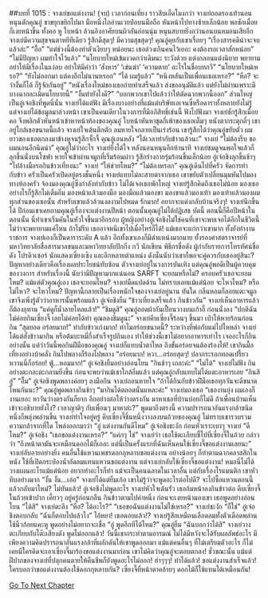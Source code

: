 ##บทที่ 1015 : จางเย่ขอแต่งงาน! (จบ)
เวลาก่อนเที่ยง
ราวสิบเอ็ดโมงกว่า
จางเย่ถอดรองเท้านอนหนุนตักคุณอู๋ ขาขยุกขยิกไปมา มือหนึ่งไถอ่านเวยป๋อบนมือถือ หันหน้าไปทางซ้ายเล็กน้อย พอชักเมื่อยก็เงยหน้าขึ้น ทั้งคอ หู ใบหน้า ล้วนอิงอาศัยบนผิวอันอ่อนนุ่ม หนุนสบายยิ่งกว่านอนบนหมอนเสียอีก จางเย่มีความสุขจนตาหยีทีเดียว
รู้สึกดีสุดๆ!
มีความสุขสุดๆ!
คุณอู๋คุยกับเขาเรื่อยๆ
“เรื่องสารคดีน่าจะจบแล้วล่ะ”
“อื้อ”
“แต่ช่วงนี้ต้องทำตัวเงียบๆ หน่อยนะ เธอล่วงเกินคนไว้เยอะ คงต้องรอเวลาสักหน่อย”
“ไม่มีปัญหา ผมทำใจไว้แล้ว”
“นโยบายใหม่เข้มงวดกว่าเดิมนะ ระวังด้วย แต่งกลอนแต่งนิยาย พยายามอย่าให้มีเรื่องในแง่ลบ อย่าให้มีคำว่า ‘สังหาร’ ‘เข่นฆ่า’ ‘ความตาย’ อะไรในชื่อบทกวี”
“นโยบายใหม่เหรอ?”
“ยังไม่ออกมา แต่คงอีกไม่นานหรอก”
“ได้ ผมรู้แล้ว”
“หนิงหลันเป็นเพื่อนเธอเหรอ?”
“หือ? จะว่างั้นก็ได้ ก็รู้จักกันอยู่”
“หนังเรื่องใหม่ของเธอถ่ายทำเสร็จแล้ว ส่งขออนุมัติแล้ว แต่ยังไม่ผ่านเพราะมีบางฉากละเมิดนโยบายนี้”
“งั้นทำยังไงดี?”
“บอกพวกเขาไปแล้วว่าให้ตัดฉากพวกนี้ออก”
ส่วนใหญ่เป็นอู๋เจ๋อชิงที่พูดนี่นั่น จางเย่ได้แต่ฟัง มีเรื่องบางอย่างที่แม้แต่บริษัทเอเจนซี่หรือดาราทั้งหลายยังไม่รู้ แต่จางเย่ได้ข้อมูลมาล่วงหน้า เขาเป็นคนเดียวในวงการที่มีอภิสิทธิ์เช่นนี้
ฟังไปฟังมา จางเย่ชักรู้สึกเมื่อยคอ จึงพลิกตัวหันหน้าเข้าหาหน้าท้องของคุณอู๋ ใบหน้าหันหาชุดกี่เพ้าของเธอเต็มๆ หนังตากระตุกถี่ๆ เขาอยู่ใกล้เธอขนาดนี้แล้ว
จางเย่ใจเต้นตึกตัก
ลมหายใจกลายเป็นเร่งร้อน
เขารู้สึกได้ว่าคุณอู๋ขยับตัว ผมยาวของเธอตกลงมาข้างหูจนรู้สึกจั๊กจี้
คุณอู๋เอนหลัง “ได้เวลาทำกับข้าวแล้วนะ”
จางเย่ “ไม่ต้องรีบ ขอผมนอนอีกนิดน่า”
คุณอู๋ไม่ว่าอะไร
จางเย่ยิ่งได้ใจ
หลังนอนหนุนอีกห้านาที จางเย่ชมดูจนพอใจแล้วก็ลุกขึ้นนั่งบนโซฟา หายใจเข้าผ่านจมูกที่เริ่มร้อนผ่าว รู้สึกร่างกายรุ่มร้อนขึ้นเล็กน้อย
อู๋เจ๋อชิงลุกขึ้นช้าๆ “ไปล้างมือรอกินข้าวเที่ยงนะ”
จางเย่ “ให้ช่วยไหม?”
“ไม่ต้องหรอก” คุณอู๋เดินไปที่ครัว จัดการทำกับข้าว
ครัวเป็นครัวเปิดอยู่ตรงชั้นหนึ่ง จางเย่แทบไม่ละสายตาจากเธอ เขาขยับตัวเปลี่ยนมุมหันไปมองทางห้องครัว จ้องมองคุณอู๋ซึ่งกำลังทำกับข้าว ไม่ได้เจอเธอพักใหญ่ จางเย่รู้สึกคิดถึงเธอไม่น้อย มองเธออย่างไรก็รู้สึกไม่เต็มอิ่ม มองหน้าแล้วมองมือ มองมือแล้วมองขา มองขาแล้วมองเท้า มองเท้าแล้วมองผม ทุกส่วนของเธอนั้น สำหรับเขาแล้วล้วนงดงามไปหมด
รักมาก!
อยากจะแต่งกลับบ้านจริงๆ!
จางเย่นึกขึ้นได้ ปีก่อนเขาเคยถามคุณอู๋เรื่องจะแต่งงานปีหน้า ตอนนั้นคุณอู๋ไม่ได้ปฏิเสธ บัดนี้ ตอนนี้ก็คือปีหน้าในตอนนั้น นี่ทำเขาเริ่มคันในหัวใจขึ้นมาอีกรอบ ผู้หญิงอย่างอู๋เจ๋อชิงไม่ใช่คนที่เขาจะพบเจอได้อีกในชีวิตนี้ไม่ว่าจะพยายามแค่ไหน ถ้าไม่รีบ เธออาจหนีเขาไปเมื่อไหร่ก็ได้! แม้เธอจะแก่กว่าเขามาก ทั้งยังทำงานราชการ จางเย่เองก็เป็นดาราระดับ A แล้ว อีกทั้งเขาเองก็มีตำแหน่งมากมาย ทั้งรองศาสตราจารย์ที่มหาวิทยาลัยสื่อสารมวลชนและมหาวิทยาลัยปักกิ่ง กวี นักเขียน พิธีกรชื่อดัง ผู้กำกับรายการโทรทัศน์ชื่อดัง โปรดิวเซอร์ นักแสดงเซี่ยงเซิง และอีกหลายตำแหน่ง ดังนั้นนับว่าเขาก็พอจะคู่ควรกับเธออยู่สินะ?
ปัญหาอย่างเดียวคือเรื่องผลประโยชน์ทับซ้อน
ตัวจางเย่อยู่ในวงการบันเทิง
แต่คุณอู๋พอดีเป็นผู้ควบคุมของวงการ
สำหรับเรื่องนี้ นับว่ามีปัญหามากแน่นอน SARFT จะยอมหรือไม่? ครอบครัวเธอจะยอมไหม? แม้แต่ตัวคุณอู๋เอง เธอจะยอมไหม?
จางเย่มืดแปดด้าน ไม่ทราบเลยแม้แต่น้อย
จะไหวไหม?
หรือไม่ไหว?
จะไหวไหม?
ปัญหานี้กลายเป็นเรื่องหนักใจของจางเย่อยู่นาน
ทันใด กลิ่นหอมก็ลอยแตะจมูก เขาจึงเพิ่งรู้ตัวว่าอาหารนั้นพร้อมแล้ว
อู๋เจ๋อชิงยิ้ม “ข้าวเที่ยงเสร็จแล้ว กินข้าวกัน”
จางเย่เห็นอาหารแล้วก็ต้องอุทาน “แค่ดูก็น้ำลายไหลแล้ว!”
“ชิมดูสิ” คุณอู๋ถอดผ้ากันเปื้อนวางบนเก้าอี้ ก่อนนั่งลง “ปกติฉันไม่ค่อยกินเซี่ยงจี๊ เลยไม่ค่อยได้ทำ คุณลองชิมดูนะ”
จางเย่คีบเซี่ยงจี๊ร้อนๆ ขึ้นมา เป่าให้หายร้อนก่อนกิน “สุดยอด อร่อยมาก!”
ทำกับข้าวเก่งมาก!
ทำไมอร่อยขนาดนี้?
ระหว่างที่พ่อกับแม่ไปไหหลำ จางเย่ได้แต่สั่งข้าวมากิน หรือต้มบะหมี่กึ่งสำเร็จรูปกินเอง ทำให้ช่วงนี้เขาไม่อยากอาหารเท่าไร เจออะไรก็กินอย่างนั้น แต่ว่าวันนี้พอกินฝีมือของคุณอู๋ จางเย่ก็แทบน้ำตาไหล ถึงขั้นอร่อยจนต้องร้องไห้!
เขากินมื้อเที่ยงอย่างบ้าคลั่ง กินไปพลางก็ร้องไปพลาง “อร่อยมาก! หวา…อร่อยสุดๆ! ปลากระรอกทอดเปรี้ยวหวานนี่ก็อร่อย! ฟู่…หอมมาก!”
อู๋เจ๋อชิงยิ้มอย่างอ่อนโยน “กินช้าๆ เถอะค่ะ”
“ไม่ได้” จางเย่ไม่ฟัง กินอย่างตะกละตะกลามยิ่งขึ้น ก่อนจะพบว่าแม้เขาใกล้อิ่มแล้ว แต่คุณอู๋กลับแทบไม่ได้แตะอาหารเลย “กินสิอู๋”
“อื้ม” อู๋เจ๋อชิงพูดพลางค่อยๆ ลงมือกิน
จางเย่ถอนหายใจ “ถ้าได้กินกับข้าวฝีมือเธอทุกวันจะดีขนาดไหนกันนะ?”
คุณอู๋พูดพลางกินช้าๆ “มากินได้ตลอดนั่นแหละค่ะ”
จางเย่มองเธอ “เธองานยุ่ง ผมเองก็งานเยอะ หาวันว่างตรงกันก็ยาก อีกอย่างต่อให้ว่างตรงกัน มาหาเธอที่บ้านบ่อยก็ไม่ดี ถ้าเพื่อนบ้านเห็นเข้าจะอธิบายยังไง? เวลาญาติๆ กับเพื่อนๆ มาหาล่ะ?”
พูดมาถึงตรงนี้ ความปรารถนาอันแรงกล้าชนิดหนึ่งก็พลุ่งพล่านขึ้น
จางเย่ทำใจอยู่ครู่ คีบเซี่ยงจี๊ชิ้นหนึ่งวางลงบนถ้วยของคุณอู๋ ไม่ทราบเขารวบรวมความกล้าจากที่ใด โพล่งออกมาว่า “อู๋ แต่งงานกันดีไหม”
อู๋เจ๋อชิงชะงัก ก่อนหัวเราะเบาๆ
จางเย่ “ดีไหม?”
อู๋เจ๋อชิง “เธอขอแต่งงานเหรอ?”
“แค่กๆ ใช่” จางเย่ว่า
เธอใช้ตะเกียบชี้ไปที่เซี่ยงจี๊ในถ้วย กล่าวว่า “ถึงหน้าตามันจะเหมือนดอกไม้ก็เถอะ แต่นี่เป็นครั้งแรกที่ฉันเห็นคนใช้เซี่ยงจี๊ขอแต่งงานเลยนะ”
จางเย่อับอายอย่างยิ่ง
คนอื่นใช้แหวนเพชรดอกกุหลาบขอแต่งงาน อย่างน้อยๆ ก็ทำตามฉากคลาสสิกในหนัง ใช้ที่เปิดกระป๋องน้ำอัดลมแทนแหวนขอแต่งงาน แต่จางเย่กลับใช้เซี่ยงจี๊ขอแต่งงาน! หมอนี่ไม่ได้วางแผนอะไรแม้แต่น้อย อยากทำอะไรก็ทำ แม้จะเป็นคนฉลาดในเวลาอื่น แต่กับเรื่องโรแมนติก เขาหัวทึบอย่างมาก
“งั้น งั้น…เอ่อ” จางเย่ได้แต่ยิ้มเก้อ เขาไม่รู้ว่าจะพูดอะไรต่อไปดี? จะไปซื้อแหวนตอนนี้แล้วกลับมาใหม่? ไม่ทันแล้ว!
อู๋เจ๋อชิงไม่พูดอะไร
จางเย่หัวใจเต้นรัว
เธอก้มหน้าลงกินข้าวต่อ คีบเซี่ยงจี๊ในถ้วยเข้าปาก เคี้ยวๆ อยู่ครู่ก่อนกลืน กินข้าวตามไปคำหนึ่ง ก่อนจะเงยหน้ามองเขา
เธอพูดอย่างอ่อนโยน “ได้สิ”
จางเย่ตะลึง “หือ? ได้อะไร?”
“เธอขอฉันแต่งงานไม่ใช่เหรอ?”
จางเย่ชะงัก “ก็ใช่”
อู๋เจ๋อชิงตอบกลับ “ฉันก็ตอบไปแล้วไง”
ไอ้หยา!
เธอตอบแล้ว!?
จางเย่รู้สึกเหมือนเลือดลมทั้งตัวเดือดพล่าน ใช้นิ้วก้อยแคะหู พูดอย่างไม่อยากจะเชื่อ “อู๋ พูดอีกทีได้ไหม?”
คุณอู๋ยิ้ม “ฉันบอกว่าได้สิ”
จางเย่วางตะเกียบกับโต๊ะเสียงดัง พูดไม่ออกแล้ว!
วันนี้เขากระทำตามอารมณ์ ไม่ได้มีหวังจะได้รับผลลัพธ์อะไร มีเพียงความคิดปรารถนาอันแรงกล้าที่ผลักดันให้เขาพูดออกมา แม้แต่คนอื่นๆ ที่ไม่เตรียมตัวอะไร ก็ไม่เคยมีใครคิดจะเอาเซี่ยงจี๊มาร้องขอแต่งงานมาก่อน เขาไม่คิดว่าคุณอู๋จะตอบตกลง! ชั่วขณะนั้น แม้แต่ฝีปากของจางเย่ที่ปลุกคนตายให้คืนชีพก็ยังพูดอะไรไม่ออก!
ฮ่าๆๆๆ!
ทำได้แล้ว!
ขอแต่งงานสำเร็จแล้ว!
ใครบอกว่าขอแต่งงานต้องใช้ดอกกุหลาบกัน?
เซี่ยงจี๊ที่หน้าตาคล้ายๆ ดอกไม้ก็ใช้แทนได้เหมือนกัน!


[Go To Next Chapter]( ./116.md)